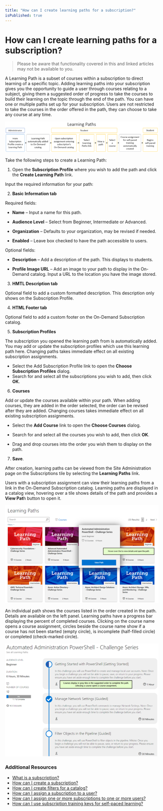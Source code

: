 ```yaml
---
title: "How can I create learning paths for a subscription?"
isPublished: true
---
```


# How can I create learning paths for a subscription?

> Please be aware that functionality covered in this and linked articles may not be available to you.

A Learning Path is a subset of courses within a subscription to direct learning of a specific topic. Adding learning paths into your subscription gives you the opportunity to guide a user through courses relating to a subject, giving them a suggested order of progress to take the courses to build their learning on the topic through the end of the path. You can have one or multiple paths set up for your subscription. Users are not restricted to take the courses in the order offered in the path, they can choose to take any course at any time.

 ![](/tms/images/learning-paths.png)
 
Take the following steps to create a Learning Path:

1.	Open the **Subscription Profile** where you wish to add the path and click the **Create Learning Path** link.

Input the required information for your path:

2.	**Basic Information tab**

Required fields:

* **Name** – Input a name for this path.

* **Audience Level** – Select from Beginner, Intermediate or Advanced.

* **Organization** – Defaults to your organization, may be revised if needed.

* **Enabled** – Leave box checked to have the path accessible to users. 

Optional fields:

* **Description** – Add a description of the path. This displays to students.

* **Profile Image URL** – Add an image to your path to display in the On-Demand catalog. Input a URL to the location you have the image stored.

3.  **HMTL Description tab**

Optional field to add a custom formatted description. This description only shows on the Subscription Profile.

4.	**HTML Footer tab**

Optional field to add a custom footer on the On-Demand Subscription catalog. 

5.	**Subscription Profiles**

The subscription you opened the learning path from is automatically added. You may add or update the subscription profiles which use this learning path here. Changing paths takes immediate effect on all existing subscription assignments.

* Select the Add Subscription Profile link to open the **Choose Subscription Profiles** dialog.
* Search for and select all the subscriptions you wish to add, then click **OK**.

6.	**Courses**

Add or update the courses available within your path. When adding courses, they are added in the order selected, the order can be revised after they are added. Changing courses takes immediate effect on all existing subscription assignments. 

* Select the **Add Course** link to open the **Choose Courses** dialog.

* Search for and select all the courses you wish to add, then click **OK**.

* Drag and drop courses into the order you wish them to display on the path.

7.	**Save**.

After creation, learning paths can be viewed from the Site Administration page on the Subscriptions tile by selecting the **Learning Paths** link. 

Users with a subscription assignment can view their learning paths from a link in the On-Demand Subscription catalog. Learning paths are displayed in a catalog view, hovering over a tile shows details of the path and provides a **View Pat**h button to open it.

![](/tms/images/learning-paths-image.png)

An individual path shows the courses listed in the order created in the path. Details are available on the left panel. Learning paths have a progress bar displaying the percent of completed courses. Clicking on the course name opens a course assignment, circles beside the course name show if a course has not been started (empty circle), is incomplete (half-filled circle) or completed (check-marked circle).

![](/tms/images/learning-path-single.png)

### Additional Resources
- [What is a subscription?](/tms/tms-administrators/self-paced-learning-and-subscriptions/subscription-description.md)
- [How can I create a subscription?](/tms/tms-administrators/self-paced-learning-and-subscriptions/create-subscription.md)
- [How can I create filters for a catalog?](/tms/tms-administrators/self-paced-learning-and-subscriptions/subscription-filters.md)
- [How can I assign a subscription to a user?](/tms/tms-administrators/self-paced-learning-and-subscriptions/subscription-assignment-single.md)
- [How can I assign one or more subscriptions to one or more users?](/tms/tms-administrators/self-paced-learning-and-subscriptions/subscription-assignment-multiple.md)
- [How can I use subscription training keys for self-paced learning?](/tms/tms-administrators/self-paced-learning-and-subscriptions/subscription-training-keys.md)
